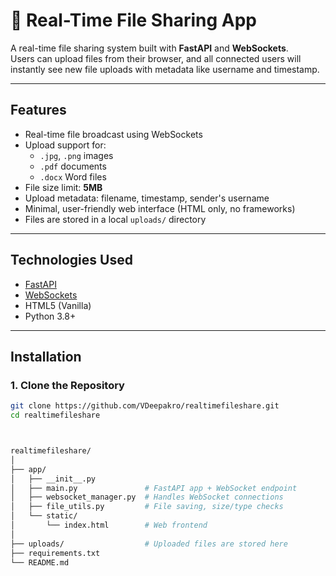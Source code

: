 # 📁 Real-Time File Sharing App

A real-time file sharing system built with **FastAPI** and **WebSockets**.  
Users can upload files from their browser, and all connected users will instantly see new file uploads with metadata like username and timestamp.

---

## Features

- Real-time file broadcast using WebSockets
- Upload support for:
  - `.jpg`, `.png` images
  - `.pdf` documents
  - `.docx` Word files
- File size limit: **5MB**
- Upload metadata: filename, timestamp, sender's username
- Minimal, user-friendly web interface (HTML only, no frameworks)
- Files are stored in a local `uploads/` directory

---

## Technologies Used

- [FastAPI](https://fastapi.tiangolo.com/)
- [WebSockets](https://developer.mozilla.org/en-US/docs/Web/API/WebSocket)
- HTML5 (Vanilla)
- Python 3.8+

---

## Installation

### 1. Clone the Repository

```bash
git clone https://github.com/VDeepakro/realtimefileshare.git
cd realtimefileshare



realtimefileshare/
│
├── app/
│   ├── __init__.py
│   ├── main.py               # FastAPI app + WebSocket endpoint
│   ├── websocket_manager.py  # Handles WebSocket connections
│   ├── file_utils.py         # File saving, size/type checks
│   └── static/
│       └── index.html        # Web frontend
│
├── uploads/                  # Uploaded files are stored here
├── requirements.txt
└── README.md
```
